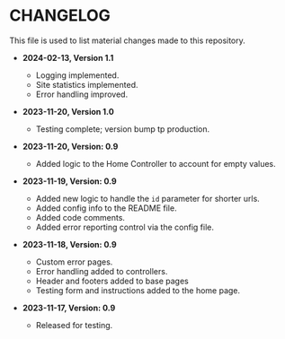 # CHANGELOG
This file is used to list material changes made to this repository.

- **2024-02-13, Version 1.1**
    - Logging implemented.
    - Site statistics implemented.
    - Error handling improved.

- **2023-11-20, Version 1.0**
    - Testing complete; version bump tp production.

- **2023-11-20, Version: 0.9**
    - Added logic to the Home Controller to account for empty values.
  
- **2023-11-19, Version: 0.9**
    - Added new logic to handle the `id` parameter for shorter urls.
    - Added config info to the README file.
    - Added code comments.
    - Added error reporting control via the config file.
  
- **2023-11-18, Version: 0.9**
    - Custom error pages.
    - Error handling added to controllers.
    - Header and footers added to base pages
    - Testing form and instructions added to the home page.  
    
- **2023-11-17, Version: 0.9**
  - Released for testing.

